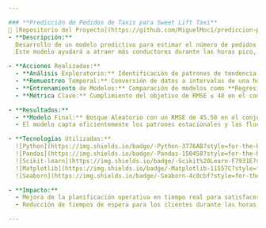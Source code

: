 ```yaml
---

### **Predicción de Pedidos de Taxis para Sweet Lift Taxi**  
📍 [Repositorio del Proyecto](https://github.com/MiguelMoc1/prediccion-pedidos-taxis)  
- **Descripción:**  
  Desarrollo de un modelo predictivo para estimar el número de pedidos de taxis por hora basado en datos históricos de la compañía **Sweet Lift Taxi**.  
  Este modelo ayudará a atraer más conductores durante las horas pico, mejorando la satisfacción del cliente y optimizando los recursos operativos.

- **Acciones Realizadas:**  
  - **Análisis Exploratorio:** Identificación de patrones de tendencia y estacionalidad en la serie temporal.  
  - **Remuestreo Temporal:** Conversión de datos a intervalos de una hora y generación de características como año, mes, día, hora y día de la semana.  
  - **Entrenamiento de Modelos:** Comparación de modelos como **Regresión Lineal**, **Árboles de Decisión** y **Bosques Aleatorios**.  
  - **Métrica Clave:** Cumplimiento del objetivo de RMSE ≤ 48 en el conjunto de prueba.

- **Resultados:**  
  - **Modelo Final:** Bosque Aleatorio con un RMSE de 45.58 en el conjunto de prueba.  
  - El modelo capta eficientemente los patrones estacionales y las fluctuaciones en la demanda.

- **Tecnologías Utilizadas:**  
  ![Python](https://img.shields.io/badge/-Python-3776AB?style=for-the-badge&logo=python&logoColor=white)
  ![Pandas](https://img.shields.io/badge/-Pandas-150458?style=for-the-badge&logo=pandas&logoColor=white)
  ![Scikit-learn](https://img.shields.io/badge/-Scikit%20Learn-F7931E?style=for-the-badge&logo=scikit-learn&logoColor=white)
  ![Matplotlib](https://img.shields.io/badge/-Matplotlib-11557C?style=for-the-badge&logo=python&logoColor=white)
  ![Seaborn](https://img.shields.io/badge/-Seaborn-4c8cbf?style=for-the-badge)

- **Impacto:**  
  - Mejora de la planificación operativa en tiempo real para satisfacer la demanda de taxis en aeropuertos.  
  - Reducción de tiempos de espera para los clientes durante las horas pico.

---
```

